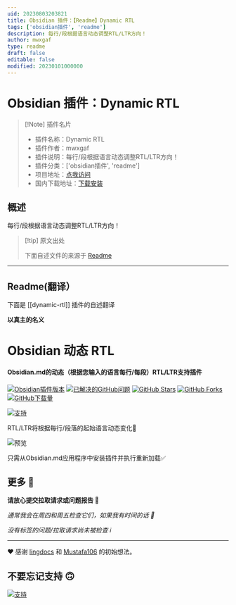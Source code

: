 ```yaml
---
uid: 20230803203821
title: Obsidian 插件：【Readme】Dynamic RTL
tags: ['obsidian插件', 'readme']
description: 每行/段根据语言动态调整RTL/LTR方向！
author: mwxgaf
type: readme
draft: false
editable: false
modified: 20230101000000
---
```


# Obsidian 插件：Dynamic RTL

> [!Note] 插件名片
> - 插件名称：Dynamic RTL
> - 插件作者：mwxgaf
> - 插件说明：每行/段根据语言动态调整RTL/LTR方向！
> - 插件分类：['obsidian插件', 'readme']
> - 项目地址：[点我访问](https://github.com/mwxgaf/obsidian-dynamic-rtl)
> - 国内下载地址：[下载安装](https://pkmer.cn/products/plugin/pluginMarket/?dynamic-rtl)

## 概述

每行/段根据语言动态调整RTL/LTR方向！



> [!tip] 原文出处
> 
>下面自述文件的来源于 [Readme](https://ghproxy.net/https://raw.githubusercontent.com/mwxgaf/obsidian-dynamic-rtl/master/README.md)
> 

---

## Readme(翻译）

下面是 [[dynamic-rtl]] 插件的自述翻译


**以真主的名义**
# Obsidian 动态 RTL

#### Obsidian.md的动态（根据您输入的语言每行/每段）RTL/LTR支持插件

[![Obsidian插件版本](https://img.shields.io/github/manifest-json/v/mwxgaf/obsidian-dynamic-rtl?color=blue&label=Community%20Plugins&logo=obsidian&logoColor=purple&style=flat)](https://obsidian.md)
[![已解决的GitHub问题](https://img.shields.io/github/issues-closed/mwxgaf/obsidian-dynamic-rtl?color=success&label=issues&logo=github&style=flat)](https://github.com/mwxgaf/obsidian-dynamic-rtl/issues?q=is%3Aissue+is%3Aclosed)
[![GitHub Stars](https://img.shields.io/github/stars/mwxgaf/obsidian-dynamic-rtl?color=gold&logo=github&style=flat)](https://github.com/mwxgaf/obsidian-dynamic-rtl/stargazers)
[![GitHub Forks](https://img.shields.io/github/forks/mwxgaf/obsidian-dynamic-rtl?logo=github)](https://github.com/mwxgaf/obsidian-dynamic-rtl/network/members)
[![GitHub下载量](https://img.shields.io/github/downloads/mwxgaf/obsidian-dynamic-rtl/total?logo=github)](https://github.com/mwxgaf/obsidian-dynamic-rtl/releases)

[![支持](https://raw.githubusercontent.com/mwxgaf/obsidian-dynamic-rtl/master/support.png)](https://mwxgaf.ir/support)

RTL/LTR将根据每行/段落的起始语言动态变化🙂

![预览](https://raw.githubusercontent.com/mwxgaf/obsidian-dynamic-rtl/master/preview.png)

只需从Obsidian.md应用程序中安装插件并执行重新加载✅

## 更多 🤔

**请放心提交拉取请求或问题报告 🐧**

_通常我会在周四和周五检查它们，如果我有时间的话 📆_

_没有标签的问题/拉取请求尚未被检查 ℹ️_

---

❤️ 感谢 [lingdocs](https://forum.obsidian.md/u/lingdocs) 和 [Mustafa106](https://forum.obsidian.md/u/mustafa106) 的初始想法。

## 不要忘记支持 🙃
[![支持](https://raw.githubusercontent.com/mwxgaf/obsidian-dynamic-rtl/master/support.png)](https://mwxgaf.ir/support)



